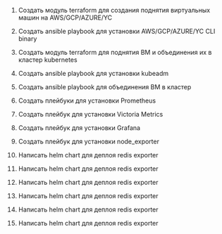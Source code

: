 1. Создать модуль terraform для создания поднятия виртуальных машин на AWS/GCP/AZURE/YC
2. Cоздать ansible playbook для установки AWS/GCP/AZURE/YC CLI binary
3. Создать модуль terraform для поднятия ВМ и объединения их в кластер kubernetes
4. Cоздать ansible playbook для установки kubeadm
5. Cоздать ansible playbook для объединения ВМ в кластер

1. Создать плейбуки для установки Prometheus
2. Создать плейбук для установки Victoria Metrics
3. Создать плейбук для установки Grafana
4. Создать плейбук для установки node_exporter

1. Написать helm chart для деплоя redis exporter
2. Написать helm chart для деплоя redis exporter
3. Написать helm chart для деплоя redis exporter
4. Написать helm chart для деплоя redis exporter
5. Написать helm chart для деплоя redis exporter
6. Написать helm chart для деплоя redis exporter